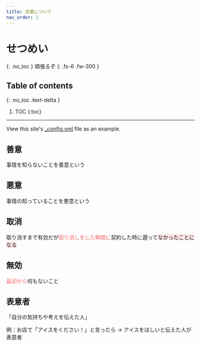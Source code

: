 ```yaml
---
title: 言葉について
nav_order: 2
---
```


# せつめい
{: .no_toc }
頑張るぞ
{: .fs-6 .fw-300 }

## Table of contents
{: .no_toc .text-delta }

1. TOC
{:toc}

---

View this site's [\_config.yml](https://github.com/just-the-docs/just-the-docs/tree/main/_config.yml) file as an example.

## 善意

事情を知らないことを善意という


## 悪意

事情の知っていることを悪意という


## 取消

取り消すまで有効だが<span style="color:rgb(248, 105, 105);">取り消しをした瞬間に</span>契約した時に遡って<span style="background-color:#ffe6e7">なかったことになる</span>


## 無効

<span style="color:rgb(248, 105, 105);">最初から</span>何もないこと

## 表意者

「自分の気持ちや考えを伝えた人」

例：お店で「アイスをください！」と言ったら → アイスをほしいと伝えた人が表意者
